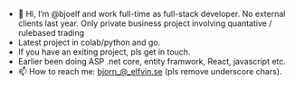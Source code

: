 - 👋 Hi, I’m @bjoelf and work full-time as full-stack developer. No external clients last year. Only private business project involving quantative / rulebased trading
- Latest project in colab/python and go. 
- If you have an exiting project, pls get in touch.
- Earlier been doing ASP .net core, entity framwork, React, javascript etc.
- 📫 How to reach me: bjorn_@_elfvin.se (pls remove underscore chars).

